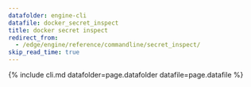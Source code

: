 ```yaml
---
datafolder: engine-cli
datafile: docker_secret_inspect
title: docker secret inspect
redirect_from:
  - /edge/engine/reference/commandline/secret_inspect/
skip_read_time: true
---
```

<!--
Sorry, but the contents of this page are automatically generated from
Docker's source code. If you want to suggest a change to the text that appears
here, you'll need to find the string by searching this repo:

https://github.com/docker/cli
-->
{% include cli.md datafolder=page.datafolder datafile=page.datafile %}
